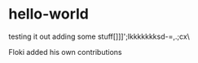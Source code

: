 # hello-world
testing it out
adding some stuff[]]]';lkkkkkkksd-=,.;cx\ 

Floki added his own contributions
